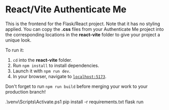 # React/Vite Authenticate Me

This is the frontend for the Flask/React project. Note that it has no styling
applied. You can copy the __.css__ files from your Authenticate Me project into
the corresponding locations in the __react-vite__ folder to give your project a
unique look.

To run it:

1. `cd` into the __react-vite__ folder.
2. Run `npm install` to install dependencies.
3. Launch it with `npm run dev`.
4. In your browser, navigate to [`localhost:5173`].

Don't forget to run `npm run build` before merging your work to your production
branch!

[`localhost:5173`]: http://localhost:5173/



.\venv\Scripts\Activate.ps1
pip install -r requirements.txt
flask run